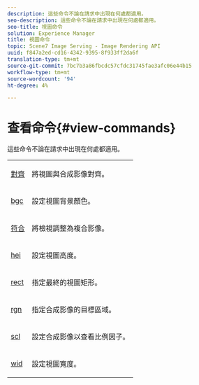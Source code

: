 ```yaml
---
description: 這些命令不論在請求中出現在何處都適用。
seo-description: 這些命令不論在請求中出現在何處都適用。
seo-title: 視圖命令
solution: Experience Manager
title: 視圖命令
topic: Scene7 Image Serving - Image Rendering API
uuid: f847a2ed-cd16-4342-9395-8f933ff2da6f
translation-type: tm+mt
source-git-commit: 7bc7b3a86fbcdc57cfdc31745fae3afc06e44b15
workflow-type: tm+mt
source-wordcount: '94'
ht-degree: 4%

---
```



# 查看命令{#view-commands}

這些命令不論在請求中出現在何處都適用。

<table id="simpletable_A423F1CD30EC4DE9AD15C4514F169FC9"> 
 <tr class="strow"> 
  <td class="stentry"> <p><a href="../../../../../../is-api/http-ref/image-serving-api-ref/c-http-protocol-reference/c-command-reference/r-align.md#reference-b7d6b87c75124d78884f916dd6544bc7" type="reference" format="dita" scope="local"> 對齊</a> </p> </td> 
  <td class="stentry"> <p>將視圖與合成影像對齊。 </p></td> 
 </tr> 
 <tr class="strow"> 
  <td class="stentry"> <p> <a href="../../../../../../is-api/http-ref/image-serving-api-ref/c-http-protocol-reference/c-command-reference/r-bgc.md#reference-53376175f617446fbe5c69120f834b88" type="reference" format="dita" scope="local"> bgc</a> </p> </td> 
  <td class="stentry"> <p>設定視圖背景顏色。 </p></td> 
 </tr> 
 <tr class="strow"> 
  <td class="stentry"> <p> <a href="../../../../../../is-api/http-ref/image-serving-api-ref/c-http-protocol-reference/c-command-reference/r-fit.md#reference-f11bff6d93d143d6b135de3a923bc989" type="reference" format="dita" scope="local"> 符合</a> </p></td> 
  <td class="stentry"> <p>將檢視調整為複合影像。 </p></td> 
 </tr> 
 <tr class="strow"> 
  <td class="stentry"> <p> <a href="../../../../../../is-api/http-ref/image-serving-api-ref/c-http-protocol-reference/c-command-reference/r-is-http-hei.md#reference-6d6f556ccc0e4b98a815e8a5c1944a96" type="reference" format="dita" scope="local"> hei</a> </p> </td> 
  <td class="stentry"> <p>設定視圖高度。 </p></td> 
 </tr> 
 <tr class="strow"> 
  <td class="stentry"> <p> <a href="../../../../../../is-api/http-ref/image-serving-api-ref/c-http-protocol-reference/c-command-reference/r-rect.md#reference-520b90d30b4c4b4692a723e4df6adaf3" type="reference" format="dita" scope="local"> rect</a> </p></td> 
  <td class="stentry"> <p>指定最終的視圖矩形。 </p></td> 
 </tr> 
 <tr class="strow"> 
  <td class="stentry"> <p> <a href="../../../../../../is-api/http-ref/image-serving-api-ref/c-http-protocol-reference/c-command-reference/r-rgn.md#reference-daa9b80e0d8c4b1aa67d116b578d592f" type="reference" format="dita" scope="local"> rgn</a> </p> </td> 
  <td class="stentry"> <p>指定合成影像的目標區域。 </p></td> 
 </tr> 
 <tr class="strow"> 
  <td class="stentry"> <p> <a href="../../../../../../is-api/http-ref/image-serving-api-ref/c-http-protocol-reference/c-command-reference/r-scl.md#reference-b2a74e493d0d407e98fe350551ba3fcc" type="reference" format="dita" scope="local"> scl</a> </p></td> 
  <td class="stentry"> <p>設定合成影像以查看比例因子。 </p></td> 
 </tr> 
 <tr class="strow"> 
  <td class="stentry"> <p><a href="../../../../../../is-api/http-ref/image-serving-api-ref/c-http-protocol-reference/c-command-reference/r-is-http-wid.md#reference-bfeadcb67bf4485f851eb21345527e47" type="reference" format="dita" scope="local"> wid</a> </p></td> 
  <td class="stentry"> <p>設定視圖寬度。 </p></td> 
 </tr> 
</table>

